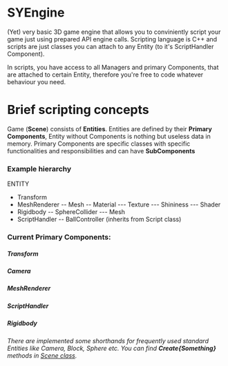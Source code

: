 # SYEngine
(Yet) very basic 3D game engine that allows you to conviniently script your game just using prepared API engine calls. Scripting language is C++ and scripts are just classes you can attach to any Entity (to it's ScriptHandler Component).

In scripts, you have access to all Managers and primary Components, that are attached to certain Entity, therefore you're free to code whatever behaviour you need.

# Brief scripting concepts
Game (**Scene**) consists of **Entities**.
Entities are defined by their **Primary Components**, Entity without Components is nothing but useless data in memory.
Primary Components are specific classes with specific functionalities and responsibilities and can have **SubComponents**

### Example hierarchy
ENTITY
- Transform
- MeshRenderer
-- Mesh
-- Material
--- Texture
--- Shininess
--- Shader
- Rigidbody
-- SphereCollider
--- Mesh
- ScriptHandler
-- BallController (inherits from Script class)

### Current Primary Components:
##### Transform
##### Camera
##### MeshRenderer
##### ScriptHandler
##### Rigidbody


*There are implemented some shorthands for frequently used standard Entities like Camera, Block, Sphere etc. You can find **Create{Something}** methods in [Scene class](docs/auto/html/class_s_y_e_1_1_scene.html).*



